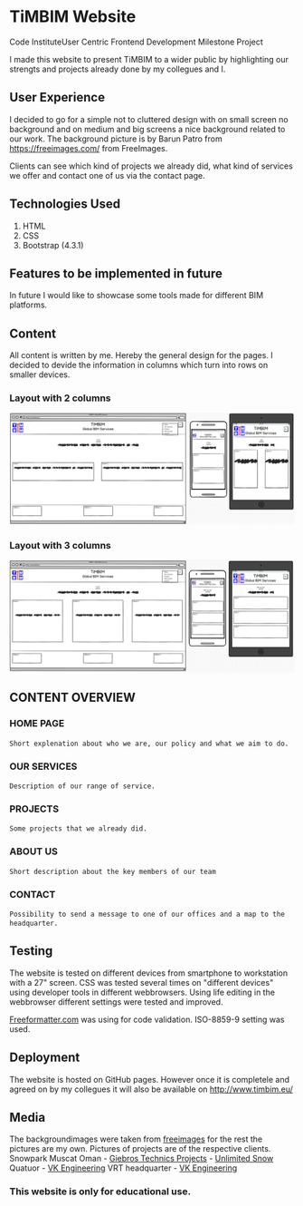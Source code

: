 # TiMBIM Website
Code InstituteUser Centric Frontend Development Milestone Project

I made this website to present TiMBIM to a wider public by highlighting our strengts and projects already done by my collegues and I.

## User Experience
I decided to go for a simple not to cluttered design with on small screen no background and on medium and big screens a nice background related to our work. The background picture is by Barun Patro from https://freeimages.com/ from FreeImages.

Clients can see which kind of projects we already did, what kind of services we offer and contact one of us via the contact page.

## Technologies Used
1. HTML
2. CSS
3. Bootstrap (4.3.1)

## Features to be implemented in future
In future I would like to showcase some tools made for different BIM platforms.

## Content
All content is written by me.
Hereby the general design for the pages. I decided to devide the information in columns which turn into rows on smaller devices.

### **Layout with 2 columns**
![Layout with 2 columns](assets/wireframes/design2columns.JPG)

### **Layout with 3 columns**
![Layout with 3 columns](assets/wireframes/design3columns.JPG)

##      CONTENT OVERVIEW
###     **HOME PAGE**
    Short explenation about who we are, our policy and what we aim to do.


###     **OUR SERVICES**
    Description of our range of service.


###     **PROJECTS** 
    Some projects that we already did.


###     **ABOUT US**
    Short description about the key members of our team


###     **CONTACT**
    Possibility to send a message to one of our offices and a map to the headquarter.



## Testing
The website is tested on different devices from smartphone to workstation with a 27" screen.
CSS was tested several times on "different devices" using developer tools in different webbrowsers. Using life editing in the webbrowser different settings were tested and improved.

[Freeformatter.com](https://www.freeformatter.com/html-validator.html) was using for code validation. ISO-8859-9 setting was used.

## Deployment
The website is hosted on GitHub pages. However once it is completele and agreed on by my collegues it will also be available on http://www.timbim.eu/

## Media
The backgroundimages were taken from [freeimages](https://freeimages.com/) for the rest the pictures are my own.
Pictures of projects are of the respective clients.
Snowpark Muscat Oman - [Giebros Technics Projects](http://giebrostechnics.nl/en/home/) - [Unlimited Snow](https://unlimitedsnow.com/)
Quatuor - [VK Engineering](https://www.vkgroup.be)
VRT headquarter - [VK Engineering](https://www.vkgroup.be)

### This website is only for educational use. 